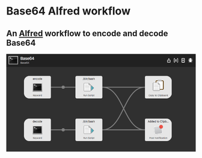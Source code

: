 # Base64 Alfred workflow
An [Alfred](https://www.alfredapp.com) workflow to encode and decode Base64
---
![](https://github.com/skynebula/base64-alfred-workflow/blob/master/Base64_Alfred.png?raw=true)
